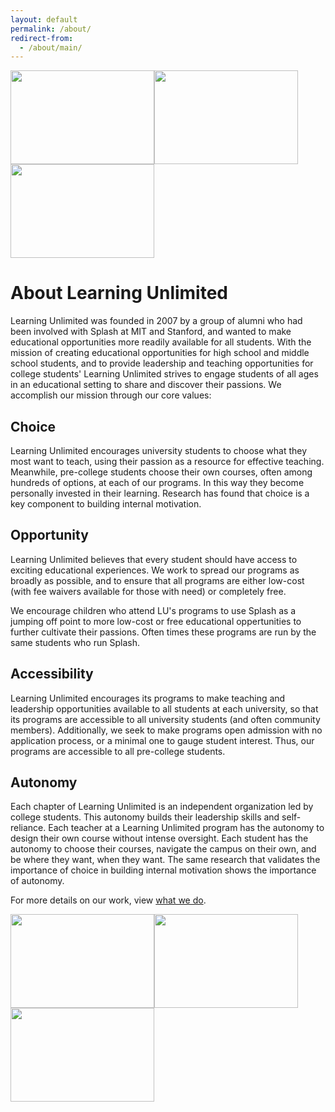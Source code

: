 ```yaml
---
layout: default
permalink: /about/
redirect-from:
  - /about/main/
---
```


<img src="/media/images/emails/mar10/group.jpg" width="230px" height="150px"/><img src="/media/images/photos/aboutbanner.jpg" width="230px" height="150px"/><img src="/media/images/emails/mar10/dancing.jpg" width="230px" height="150px"/>

# About Learning Unlimited

Learning Unlimited was founded in 2007 by a group of alumni who had been involved with Splash at MIT and Stanford, and wanted to make educational opportunities more readily available for all students. With the mission of creating educational opportunities for high school and middle school students, and to provide leadership and teaching opportunities for college students' Learning Unlimited strives to engage students of all ages in an educational setting to share and discover their passions. We accomplish our mission through our core values:

## Choice

Learning Unlimited encourages university students to choose what they most want to teach, using their passion as a resource for effective teaching.  Meanwhile, pre-college students choose their own courses, often among hundreds of options, at each of our programs.  In this way they become personally invested in their learning.  Research has found that choice is a key component to building internal motivation.

## Opportunity

Learning Unlimited believes that every student should have access to exciting educational experiences.  We work to spread our programs as broadly as possible, and to ensure that all programs are either low-cost (with fee waivers available for those with need) or completely free.

We encourage children who attend LU's programs to use Splash as a jumping off point to more low-cost or free educational oppertunities to further cultivate their passions. Often times these programs are run by the same students who run Splash.

## Accessibility

Learning Unlimited encourages its programs to make teaching and leadership opportunities available to all students at each university, so that its programs are accessible to all university students (and often community members).  Additionally, we seek to make programs open admission with no application process, or a minimal one to gauge student interest.  Thus, our programs are accessible to all pre-college students.

## Autonomy

Each chapter of Learning Unlimited is an independent organization led by college students.  This autonomy builds their leadership skills and self-reliance.  Each teacher at a Learning Unlimited program has the autonomy to design their own course without intense oversight.  Each student has the autonomy to choose their courses, navigate the campus on their own, and be where they want, when they want.  The same research that validates the importance of choice in building internal motivation shows the importance of autonomy.

For more details on our work, view [what we do](/about/what-we-do).

<img src="/media/images/emails/oct10/students-teachers-talking.png" width="230px" height="150px"/><img src="/media/images/emails/apr11/jeff.jpg" width="230px" height="150px"/><img src="/media/images/emails/apr11/marshmallow.jpg" width="230px" height="150px"/>
